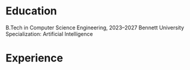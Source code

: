 

# Education

B.Tech in Computer Science Engineering, 2023–2027
Bennett University
Specialization: Artificial Intelligence

# Experience